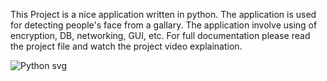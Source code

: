 This Project is a nice application written in python.
The application is used for detecting people's face from a gallary.
The application involve using of encryption, DB, networking, GUI, etc.
For full documentation please read the project file and watch the project video explaination.

![Python svg](https://github.com/almoggal4/Detection_app/assets/58898643/f6bda460-d6f1-48b6-97c7-6a01321e6015)
